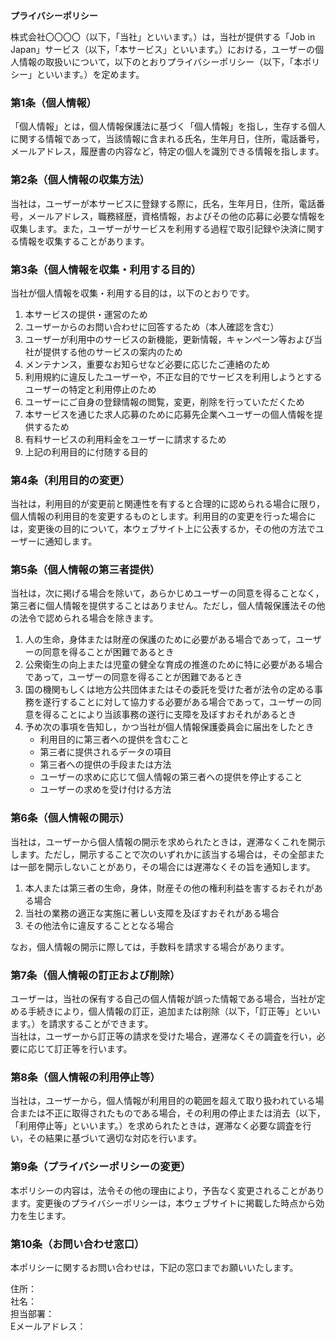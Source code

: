 **プライバシーポリシー**

株式会社〇〇〇〇（以下，「当社」といいます。）は，当社が提供する「Job in Japan」サービス（以下，「本サービス」といいます。）における，ユーザーの個人情報の取扱いについて，以下のとおりプライバシーポリシー（以下，「本ポリシー」といいます。）を定めます。

### 第1条（個人情報）
「個人情報」とは，個人情報保護法に基づく「個人情報」を指し，生存する個人に関する情報であって，当該情報に含まれる氏名，生年月日，住所，電話番号，メールアドレス，履歴書の内容など，特定の個人を識別できる情報を指します。

### 第2条（個人情報の収集方法）
当社は，ユーザーが本サービスに登録する際に，氏名，生年月日，住所，電話番号，メールアドレス，職務経歴，資格情報，およびその他の応募に必要な情報を収集します。また，ユーザーがサービスを利用する過程で取引記録や決済に関する情報を収集することがあります。

### 第3条（個人情報を収集・利用する目的）
当社が個人情報を収集・利用する目的は，以下のとおりです。

1. 本サービスの提供・運営のため
2. ユーザーからのお問い合わせに回答するため（本人確認を含む）
3. ユーザーが利用中のサービスの新機能，更新情報，キャンペーン等および当社が提供する他のサービスの案内のため
4. メンテナンス，重要なお知らせなど必要に応じたご連絡のため
5. 利用規約に違反したユーザーや，不正な目的でサービスを利用しようとするユーザーの特定と利用停止のため
6. ユーザーにご自身の登録情報の閲覧，変更，削除を行っていただくため
7. 本サービスを通じた求人応募のために応募先企業へユーザーの個人情報を提供するため
8. 有料サービスの利用料金をユーザーに請求するため
9. 上記の利用目的に付随する目的

### 第4条（利用目的の変更）
当社は，利用目的が変更前と関連性を有すると合理的に認められる場合に限り，個人情報の利用目的を変更するものとします。利用目的の変更を行った場合には，変更後の目的について，本ウェブサイト上に公表するか，その他の方法でユーザーに通知します。

### 第5条（個人情報の第三者提供）
当社は，次に掲げる場合を除いて，あらかじめユーザーの同意を得ることなく，第三者に個人情報を提供することはありません。ただし，個人情報保護法その他の法令で認められる場合を除きます。

1. 人の生命，身体または財産の保護のために必要がある場合であって，ユーザーの同意を得ることが困難であるとき
2. 公衆衛生の向上または児童の健全な育成の推進のために特に必要がある場合であって，ユーザーの同意を得ることが困難であるとき
3. 国の機関もしくは地方公共団体またはその委託を受けた者が法令の定める事務を遂行することに対して協力する必要がある場合であって，ユーザーの同意を得ることにより当該事務の遂行に支障を及ぼすおそれがあるとき
4. 予め次の事項を告知し，かつ当社が個人情報保護委員会に届出をしたとき
    - 利用目的に第三者への提供を含むこと
    - 第三者に提供されるデータの項目
    - 第三者への提供の手段または方法
    - ユーザーの求めに応じて個人情報の第三者への提供を停止すること
    - ユーザーの求めを受け付ける方法

### 第6条（個人情報の開示）
当社は，ユーザーから個人情報の開示を求められたときは，遅滞なくこれを開示します。ただし，開示することで次のいずれかに該当する場合は，その全部または一部を開示しないことがあり，その場合には遅滞なくその旨を通知します。

1. 本人または第三者の生命，身体，財産その他の権利利益を害するおそれがある場合
2. 当社の業務の適正な実施に著しい支障を及ぼすおそれがある場合
3. その他法令に違反することとなる場合

なお，個人情報の開示に際しては，手数料を請求する場合があります。

### 第7条（個人情報の訂正および削除）
ユーザーは，当社の保有する自己の個人情報が誤った情報である場合，当社が定める手続きにより，個人情報の訂正，追加または削除（以下，「訂正等」といいます。）を請求することができます。  
当社は，ユーザーから訂正等の請求を受けた場合，遅滞なくその調査を行い，必要に応じて訂正等を行います。

### 第8条（個人情報の利用停止等）
当社は，ユーザーから，個人情報が利用目的の範囲を超えて取り扱われている場合または不正に取得されたものである場合，その利用の停止または消去（以下，「利用停止等」といいます。）を求められたときは，遅滞なく必要な調査を行い，その結果に基づいて適切な対応を行います。

### 第9条（プライバシーポリシーの変更）
本ポリシーの内容は，法令その他の理由により，予告なく変更されることがあります。変更後のプライバシーポリシーは，本ウェブサイトに掲載した時点から効力を生じます。

### 第10条（お問い合わせ窓口）
本ポリシーに関するお問い合わせは，下記の窓口までお願いいたします。

住所：  
社名：  
担当部署：  
Eメールアドレス：  
